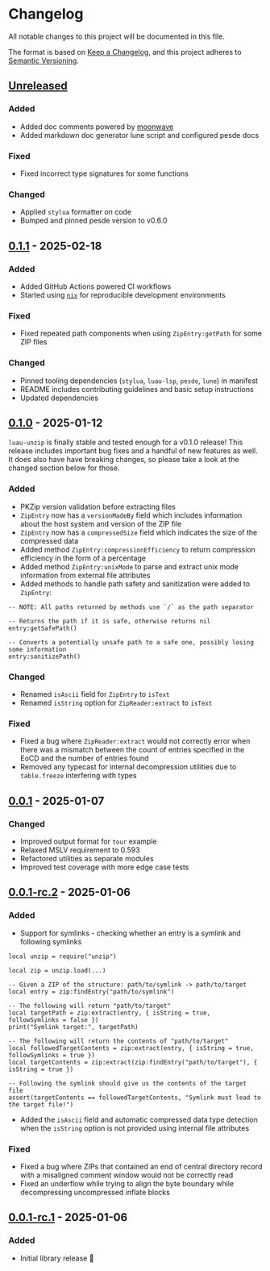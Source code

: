 # Changelog

All notable changes to this project will be documented in this file.

The format is based on [Keep a Changelog](https://keepachangelog.com/en/1.0.0/), and this project adheres to [Semantic Versioning](https://semver.org/spec/v2.0.0.html).

## [Unreleased]
### Added 
- Added doc comments powered by [moonwave](https://github.com/evaera/moonwave)
- Added markdown doc generator lune script and configured pesde docs
### Fixed
- Fixed incorrect type signatures for some functions
### Changed
- Applied `stylua` formatter on code
- Bumped and pinned pesde version to v0.6.0 

## [0.1.1] - 2025-02-18
### Added
- Added GitHub Actions powered CI workflows
- Started using [`nix`](https://nixos.org/) for reproducible development environments
### Fixed
- Fixed repeated path components when using `ZipEntry:getPath` for some ZIP files
### Changed
- Pinned tooling dependencies (`stylua`, `luau-lsp`, `pesde`, `lune`) in manifest
- README includes contributing guidelines and basic setup instructions 
- Updated dependencies

## [0.1.0] - 2025-01-12
`luau-unzip` is finally stable and tested enough for a v0.1.0 release! This release includes important bug fixes and a handful of new features as well. It does also have have breaking changes, so please take a look at the changed section below for those.

### Added
- PKZip version validation before extracting files
- `ZipEntry` now has a `versionMadeBy` field which includes information about the host system and version of the ZIP file
- `ZipEntry` now has a `compressedSize` field which indicates the size of the compressed data
- Added method `ZipEntry:compressionEfficiency` to return compression efficiency in the form of a percentage
- Added method `ZipEntry:unixMode` to parse and extract unix mode information from external file attributes
- Added methods to handle path safety and sanitization were added to `ZipEntry`: 
```luau
-- NOTE: All paths returned by methods use `/` as the path separator

-- Returns the path if it is safe, otherwise returns nil
entry:getSafePath()

-- Converts a potentially unsafe path to a safe one, possibly losing some information
entry:sanitizePath()
```
### Changed
- Renamed `isAscii` field for `ZipEntry` to `isText`
- Renamed `isString` option for `ZipReader:extract` to `isText`
### Fixed
- Fixed a bug where `ZipReader:extract` would not correctly error when there was a mismatch between the count of entries specified in the EoCD and the number of entries found
- Removed any typecast for internal decompression utilities due to `table.freeze` interfering with types

## [0.0.1] - 2025-01-07
### Changed
- Improved output format for `tour` example
- Relaxed MSLV requirement to 0.593
- Refactored utilities as separate modules
- Improved test coverage with more edge case tests

## [0.0.1-rc.2] - 2025-01-06
### Added
- Support for symlinks - checking whether an entry is a symlink and following symlinks
```luau
local unzip = require("unzip")

local zip = unzip.load(...)

-- Given a ZIP of the structure: path/to/symlink -> path/to/target
local entry = zip:findEntry("path/to/symlink")

-- The following will return "path/to/target"
local targetPath = zip:extract(entry, { isString = true, followSymlinks = false })
print("Symlink target:", targetPath)

-- The following will return the contents of "path/to/target"
local followedTargetContents = zip:extract(entry, { isString = true, followSymlinks = true })
local targetContents = zip:extract(zip:findEntry("path/to/target"), { isString = true })

-- Following the symlink should give us the contents of the target file
assert(targetContents == followedTargetContents, "Symlink must lead to the target file!")
```
- Added the `isAscii` field and automatic compressed data type detection when the `isString` option is not provided using internal file attributes
### Fixed
- Fixed a bug where ZIPs that contained an end of central directory record with a misaligned comment window would not be correctly read
- Fixed an underflow while trying to align the byte boundary while decompressing uncompressed inflate blocks

## [0.0.1-rc.1] - 2025-01-06
### Added
- Initial library release :tada:

[unreleased]: https://github.com/0x5eal/luau-unzip/commits/HEAD
[0.1.1]: https://pesde.dev/packages/0x5eal/unzip/0.1.1/any
[0.1.0]: https://pesde.dev/packages/0x5eal/unzip/0.1.0/any
[0.0.1]: https://pesde.dev/packages/0x5eal/unzip/0.0.1/any
[0.0.1-rc.2]: https://pesde.dev/packages/0x5eal/unzip/0.0.1-rc.2/any
[0.0.1-rc.1]: https://pesde.dev/packages/0x5eal/unzip/0.0.1-rc.1/any

